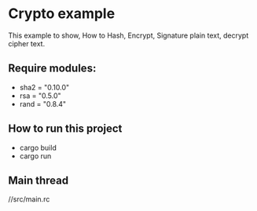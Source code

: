 # Crypto example
This example to show, How to Hash, Encrypt, Signature plain text, decrypt cipher text.


## Require modules:

* sha2 = "0.10.0"
* rsa = "0.5.0"
* rand = "0.8.4"

## How to run this project
* cargo build
* cargo run

## Main thread

//src/main.rc